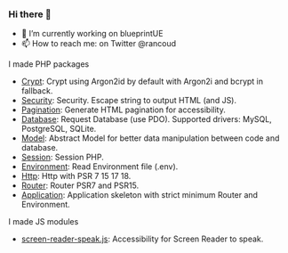 ### Hi there 👋

- 🔭 I’m currently working on blueprintUE
- 📫 How to reach me: on Twitter @rancoud

I made PHP packages  
* [Crypt](https://github.com/rancoud/Crypt): Crypt using Argon2id by default with Argon2i and bcrypt in fallback.
* [Security](https://github.com/rancoud/Security): Security. Escape string to output HTML (and JS).
* [Pagination](https://github.com/rancoud/Pagination): Generate HTML pagination for accessibility.
* [Database](https://github.com/rancoud/Database): Request Database (use PDO). Supported drivers: MySQL, PostgreSQL, SQLite.
* [Model](https://github.com/rancoud/Model): Abstract Model for better data manipulation between code and database.
* [Session](https://github.com/rancoud/Session): Session PHP.
* [Environment](https://github.com/rancoud/Environment): Read Environment file (.env).
* [Http](https://github.com/rancoud/Http): Http with PSR 7 15 17 18.
* [Router](https://github.com/rancoud/Router): Router PSR7 and PSR15.
* [Application](https://github.com/rancoud/Application): Application skeleton with strict minimum Router and Environment.

I made JS modules  
* [screen-reader-speak.js](https://github.com/rancoud/screen-reader-speak.js): Accessibility for Screen Reader to speak.
